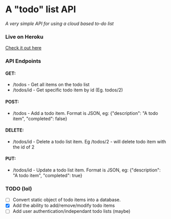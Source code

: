 # A "todo" list API
_A very simple API for using a cloud based to-do list_

### Live on Heroku
[Check it out here](https://trevdev-todo-api.herokuapp.com/)

### API Endpoints
#### GET:
* /todos - Get all items on the todo list
* /todos/id - Get specific todo item by id (Eg. todos/2)

#### POST:
* /todos - Add a todo item. Format is JSON, eg: {"description": "A todo item", "completed": false}

#### DELETE:
* /todos/id - Delete a todo list item. Eg /todos/2 - will delete todo item with the id of 2

#### PUT:
* /todos/id - Update a todo list item. Format is JSON, eg: {"description": "A todo item", "completed": true}

### TODO (lol)

- [ ] Convert static object of todo items into a database.
- [x] Add the ability to add/remove/modify todo items
- [ ] Add user authentication/independant todo lists (maybe)